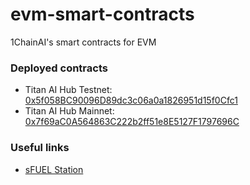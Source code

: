 # evm-smart-contracts

1ChainAI's smart contracts for EVM

### Deployed contracts

- Titan AI Hub Testnet: [0x5f058BC90096D89dc3c06a0a1826951d15f0Cfc1](https://aware-fake-trim-testnet.explorer.testnet.skalenodes.com/address/0x5f058BC90096D89dc3c06a0a1826951d15f0Cfc1)
- Titan AI Hub Mainnet: [0x7f69aC0A564863C222b2ff51e8E5127F1797696C](https://parallel-stormy-spica.explorer.mainnet.skalenodes.com/address/0x7f69aC0A564863C222b2ff51e8E5127F1797696C)

### Useful links

- [sFUEL Station](https://www.sfuelstation.com/)
